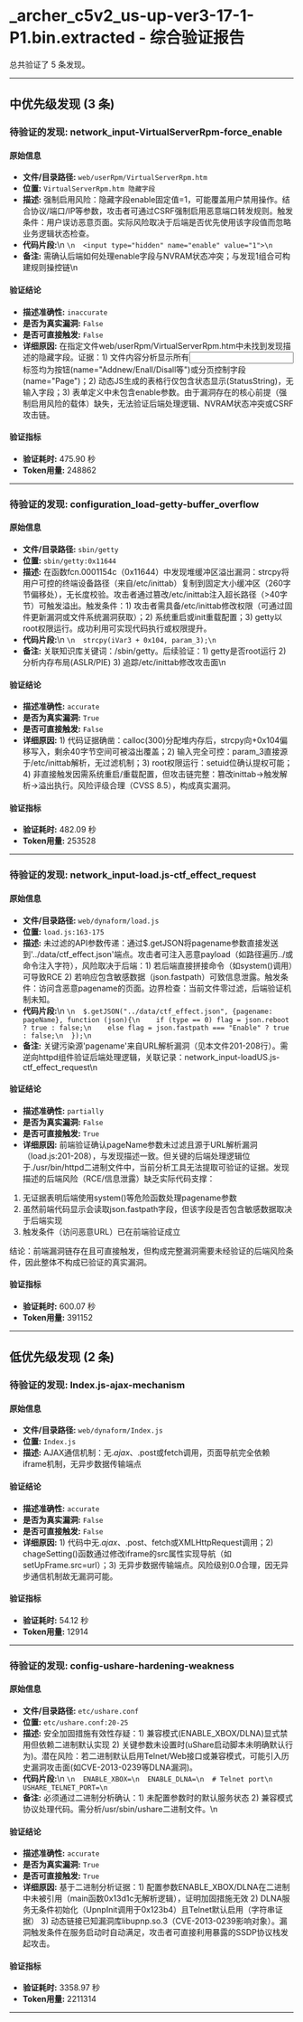# _archer_c5v2_us-up-ver3-17-1-P1.bin.extracted - 综合验证报告

总共验证了 5 条发现。

---

## 中优先级发现 (3 条)

### 待验证的发现: network_input-VirtualServerRpm-force_enable

#### 原始信息
- **文件/目录路径:** `web/userRpm/VirtualServerRpm.htm`
- **位置:** `VirtualServerRpm.htm 隐藏字段`
- **描述:** 强制启用风险：隐藏字段enable固定值=1，可能覆盖用户禁用操作。结合协议/端口/IP等参数，攻击者可通过CSRF强制启用恶意端口转发规则。触发条件：用户误访恶意页面。实际风险取决于后端是否优先使用该字段值而忽略业务逻辑状态检查。
- **代码片段:**\n  ```\n  <input type="hidden" name="enable" value="1">\n  ```
- **备注:** 需确认后端如何处理enable字段与NVRAM状态冲突；与发现1组合可构建规则操控链\n
#### 验证结论
- **描述准确性:** `inaccurate`
- **是否为真实漏洞:** `False`
- **是否可直接触发:** `False`
- **详细原因:** 在指定文件web/userRpm/VirtualServerRpm.htm中未找到发现描述的隐藏字段<input type="hidden" name="enable" value="1">。证据：1) 文件内容分析显示所有<input>标签均为按钮(name="Addnew/Enall/Disall等")或分页控制字段(name="Page")；2) 动态JS生成的表格行仅包含状态显示(StatusString)，无输入字段；3) 表单定义中未包含enable参数。由于漏洞存在的核心前提（强制启用风险的载体）缺失，无法验证后端处理逻辑、NVRAM状态冲突或CSRF攻击链。

#### 验证指标
- **验证耗时:** 475.90 秒
- **Token用量:** 248862

---

### 待验证的发现: configuration_load-getty-buffer_overflow

#### 原始信息
- **文件/目录路径:** `sbin/getty`
- **位置:** `sbin/getty:0x11644`
- **描述:** 在函数fcn.0001154c（0x11644）中发现堆缓冲区溢出漏洞：strcpy将用户可控的终端设备路径（来自/etc/inittab）复制到固定大小缓冲区（260字节偏移处），无长度校验。攻击者通过篡改/etc/inittab注入超长路径（>40字节）可触发溢出。触发条件：1) 攻击者需具备/etc/inittab修改权限（可通过固件更新漏洞或文件系统漏洞获取）；2) 系统重启或init重载配置；3) getty以root权限运行。成功利用可实现代码执行或权限提升。
- **代码片段:**\n  ```\n  strcpy(iVar3 + 0x104, param_3);\n  ```
- **备注:** 关联知识库关键词：/sbin/getty。后续验证：1) getty是否root运行 2) 分析内存布局(ASLR/PIE) 3) 追踪/etc/inittab修改攻击面\n
#### 验证结论
- **描述准确性:** `accurate`
- **是否为真实漏洞:** `True`
- **是否可直接触发:** `False`
- **详细原因:** 1) 代码证据确凿：calloc(300)分配堆内存后，strcpy向+0x104偏移写入，剩余40字节空间可被溢出覆盖；2) 输入完全可控：param_3直接源于/etc/inittab解析，无过滤机制；3) root权限运行：setuid位确认提权可能；4) 非直接触发因需系统重启/重载配置，但攻击链完整：篡改inittab→触发解析→溢出执行。风险评级合理（CVSS 8.5），构成真实漏洞。

#### 验证指标
- **验证耗时:** 482.09 秒
- **Token用量:** 253528

---

### 待验证的发现: network_input-load.js-ctf_effect_request

#### 原始信息
- **文件/目录路径:** `web/dynaform/load.js`
- **位置:** `load.js:163-175`
- **描述:** 未过滤的API参数传递：通过$.getJSON将pagename参数直接发送到'../data/ctf_effect.json'端点。攻击者可注入恶意payload（如路径遍历../或命令注入字符），风险取决于后端：1) 若后端直接拼接命令（如system()调用）可导致RCE 2) 若响应包含敏感数据（json.fastpath）可致信息泄露。触发条件：访问含恶意pagename的页面。边界检查：当前文件零过滤，后端验证机制未知。
- **代码片段:**\n  ```\n  $.getJSON("../data/ctf_effect.json", {pagename: pageName}, function (json){\n    if (type == 0) flag = json.reboot ? true : false;\n    else flag = json.fastpath === "Enable" ? true : false;\n  });\n  ```
- **备注:** 关键污染源'pagename'来自URL解析漏洞（见本文件201-208行）。需逆向httpd组件验证后端处理逻辑，关联记录：network_input-loadUS.js-ctf_effect_request\n
#### 验证结论
- **描述准确性:** `partially`
- **是否为真实漏洞:** `False`
- **是否可直接触发:** `True`
- **详细原因:** 前端验证确认pageName参数未过滤且源于URL解析漏洞（load.js:201-208），与发现描述一致。但关键的后端处理逻辑位于./usr/bin/httpd二进制文件中，当前分析工具无法提取可验证的证据。发现描述的后端风险（RCE/信息泄露）缺乏实际代码支撑：
1. 无证据表明后端使用system()等危险函数处理pagename参数
2. 虽然前端代码显示会读取json.fastpath字段，但该字段是否包含敏感数据取决于后端实现
3. 触发条件（访问恶意URL）已在前端验证成立

结论：前端漏洞链存在且可直接触发，但构成完整漏洞需要未经验证的后端风险条件，因此整体不构成已验证的真实漏洞。

#### 验证指标
- **验证耗时:** 600.07 秒
- **Token用量:** 391152

---

## 低优先级发现 (2 条)

### 待验证的发现: Index.js-ajax-mechanism

#### 原始信息
- **文件/目录路径:** `web/dynaform/Index.js`
- **位置:** `Index.js`
- **描述:** AJAX通信机制：无$.ajax、$.post或fetch调用，页面导航完全依赖iframe机制，无异步数据传输端点

#### 验证结论
- **描述准确性:** `accurate`
- **是否为真实漏洞:** `False`
- **是否可直接触发:** `False`
- **详细原因:** 1) 代码中无$.ajax、$.post、fetch或XMLHttpRequest调用；2) chageSetting()函数通过修改iframe的src属性实现导航（如setUpFrame.src=url）；3) 无异步数据传输端点。风险级别0.0合理，因无异步通信机制故无漏洞可能。

#### 验证指标
- **验证耗时:** 54.12 秒
- **Token用量:** 12914

---

### 待验证的发现: config-ushare-hardening-weakness

#### 原始信息
- **文件/目录路径:** `etc/ushare.conf`
- **位置:** `etc/ushare.conf:20-25`
- **描述:** 安全加固措施有效性存疑：1) 兼容模式(ENABLE_XBOX/DLNA)显式禁用但依赖二进制默认实现 2) 关键参数未设置时(uShare启动脚本未明确默认行为)。潜在风险：若二进制默认启用Telnet/Web接口或兼容模式，可能引入历史漏洞攻击面(如CVE-2013-0239等DLNA漏洞)。
- **代码片段:**\n  ```\n  ENABLE_XBOX=\n  ENABLE_DLNA=\n  # Telnet port\n  USHARE_TELNET_PORT=\n  ```
- **备注:** 必须通过二进制分析确认：1) 未配置参数时的默认服务状态 2) 兼容模式协议处理代码。需分析/usr/sbin/ushare二进制文件。\n
#### 验证结论
- **描述准确性:** `accurate`
- **是否为真实漏洞:** `True`
- **是否可直接触发:** `True`
- **详细原因:** 基于二进制分析证据：1) 配置参数ENABLE_XBOX/DLNA在二进制中未被引用（main函数0x13d1c无解析逻辑），证明加固措施无效 2) DLNA服务无条件初始化（UpnpInit调用于0x123b4）且Telnet默认启用（字符串证据） 3) 动态链接已知漏洞库libupnp.so.3（CVE-2013-0239影响对象）。漏洞触发条件在服务启动时自动满足，攻击者可直接利用暴露的SSDP协议栈发起攻击。

#### 验证指标
- **验证耗时:** 3358.97 秒
- **Token用量:** 2211314

---

